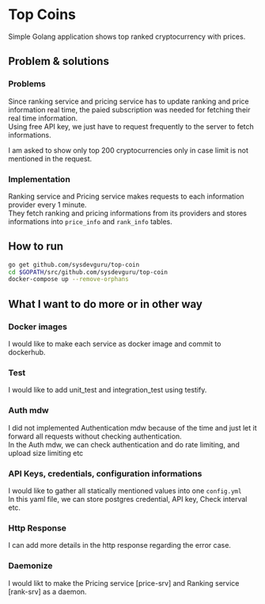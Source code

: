 # Top Coins
Simple Golang application shows top ranked cryptocurrency with prices.

## Problem & solutions
### Problems
Since ranking service and pricing service has to update ranking and price information real time, the paied subscription was needed for fetching their real time information.  
Using free API key, we just have to request frequently to the server to fetch informations.  

I am asked to show only top 200 cryptocurrencies only in case limit is not mentioned in the request.  

### Implementation
Ranking service and Pricing service makes requests to each information provider every 1 minute.  
They fetch ranking and pricing informations from its providers and stores informations into `price_info` and `rank_info` tables.  

## How to run
```sh
go get github.com/sysdevguru/top-coin
cd $GOPATH/src/github.com/sysdevguru/top-coin
docker-compose up --remove-orphans
```

## What I want to do more or in other way
### Docker images
I would like to make each service as docker image and commit to dockerhub.  
### Test
I would like to add unit_test and integration_test using testify.  
### Auth mdw
I did not implemented Authentication mdw because of the time and just let it forward all requests without checking authentication.  
In the Auth mdw, we can check authentication and do rate limiting, and upload size limiting etc  
### API Keys, credentials, configuration informations
I would like to gather all statically mentioned values into one `config.yml`  
In this yaml file, we can store postgres credential, API key, Check interval etc.  
### Http Response
I can add more details in the http response regarding the error case.  
### Daemonize
I would likt to make the Pricing service [price-srv] and Ranking service [rank-srv] as a daemon.  
